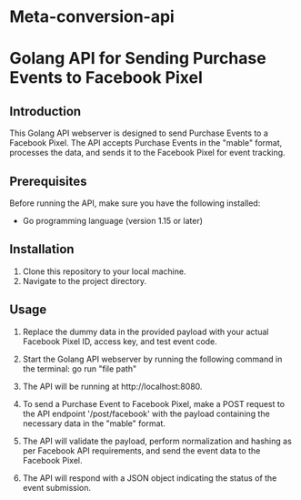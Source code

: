 # Meta-conversion-api
# Golang API for Sending Purchase Events to Facebook Pixel

## Introduction

This Golang API webserver is designed to send Purchase Events to a Facebook Pixel. The API accepts Purchase Events in the "mable" format, processes the data, and sends it to the Facebook Pixel for event tracking.

## Prerequisites

Before running the API, make sure you have the following installed:

- Go programming language (version 1.15 or later)

## Installation

1. Clone this repository to your local machine.
2. Navigate to the project directory.

## Usage

1. Replace the dummy data in the provided payload with your actual Facebook Pixel ID, access key, and test event code.

2. Start the Golang API webserver by running the following command in the terminal: go run "file path"

3. The API will be running at http://localhost:8080.

4. To send a Purchase Event to Facebook Pixel, make a POST request to the API endpoint '/post/facebook' with the payload containing the necessary data in the "mable" format.

5. The API will validate the payload, perform normalization and hashing as per Facebook API requirements, and send the event data to the Facebook Pixel.

6. The API will respond with a JSON object indicating the status of the event submission.
